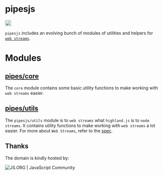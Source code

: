 # pipesjs

<a href='http://www.recurse.com' title='Made with love at the Recurse Center'><img src='https://cloud.githubusercontent.com/assets/2883345/11325206/336ea5f4-9150-11e5-9e90-d86ad31993d8.png' height='20px'/></a>

`pipesjs` includes an evolving bunch of modules of utilities and helpers for [`web streams`](https://streams.spec.whatwg.org).

# Modules

## [pipes/core](http://pipes.js.org/core)

The `core` module contains some basic utility functions to make working with `web streams` easier.

## [pipes/utils](http://pipes.js.org/utils)

The `pipesjs/utils` module is to `web streams` what `highland.js` is to `node streams`. It contains utility functions to make working with `web streams` a lot easier. For more about `Web Streams`, refer to the [spec](https://streams.spec.whatwg.org).

## Thanks

The domain is kindly hosted by:

![JS.ORG | JavaScript Community](https://logo.js.org/dark_tiny.png "JS.ORG | JavaScript Community")
